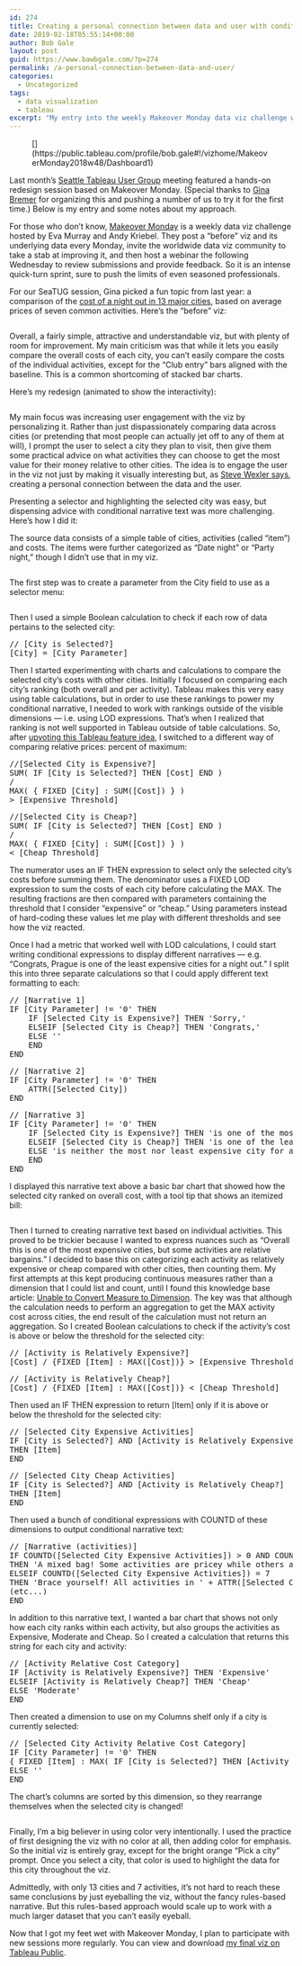 ```yaml
---
id: 274
title: Creating a personal connection between data and user with conditional narrative in Tableau
date: 2019-02-18T05:55:14+00:00
author: Bob Gale
layout: post
guid: https://www.bawbgale.com/?p=274
permalink: /a-personal-connection-between-data-and-user/
categories:
  - Uncategorized
tags:
  - data visualization
  - tableau
excerpt: "My entry into the weekly Makeover Monday data viz challenge was all about making it more engaging for the viewer."
---
```

<figure class="wp-block-image">[<img src="https://www.bawbgale.com/wp-content/uploads/2019/02/00_final_viz-1-1024x778.png" alt="" class="wp-image-287" srcset="https://www.bawbgale.com/wp-content/uploads/2019/02/00_final_viz-1-1024x778.png 1024w, https://www.bawbgale.com/wp-content/uploads/2019/02/00_final_viz-1-300x228.png 300w, https://www.bawbgale.com/wp-content/uploads/2019/02/00_final_viz-1-768x583.png 768w" sizes="(max-width: 1024px) 100vw, 1024px" />](https://public.tableau.com/profile/bob.gale#!/vizhome/MakeoverMonday2018w48/Dashboard1)</figure> 

Last month’s [Seattle Tableau User Group](https://usergroups.tableau.com/Seattle) meeting featured a hands-on redesign session based on Makeover Monday. (Special thanks to [Gina Bremer](https://www.linkedin.com/in/ginabremer/) for organizing this and pushing a number of us to try it for the first time.) Below is my entry and some notes about my approach.  


For those who don’t know, [Makeover Monday](http://www.makeovermonday.co.uk) is a weekly data viz challenge hosted by Eva Murray and Andy Kriebel. They post a “before” viz and its underlying data every Monday, invite the worldwide data viz community to take a stab at improving it, and then host a webinar the following Wednesday to review submissions and provide feedback. So it is an intense quick-turn sprint, sure to push the limits of even seasoned professionals.  


For our SeaTUG session, Gina picked a fun topic from last year: a comparison of the [cost of a night out in 13 major cities](https://data.world/makeovermonday/2018w48), based on average prices of seven common activities. Here’s the “before” viz:<figure class="wp-block-image">

<img src="https://www.bawbgale.com/wp-content/uploads/2019/02/01_chartoftheday_14081_the_price_of_a_party_around_the_world_n.jpg" alt="" class="wp-image-275" srcset="https://www.bawbgale.com/wp-content/uploads/2019/02/01_chartoftheday_14081_the_price_of_a_party_around_the_world_n.jpg 960w, https://www.bawbgale.com/wp-content/uploads/2019/02/01_chartoftheday_14081_the_price_of_a_party_around_the_world_n-300x214.jpg 300w, https://www.bawbgale.com/wp-content/uploads/2019/02/01_chartoftheday_14081_the_price_of_a_party_around_the_world_n-768x547.jpg 768w" sizes="(max-width: 960px) 100vw, 960px" /> </figure> 

Overall, a fairly simple, attractive and understandable viz, but with plenty of room for improvement. My main criticism was that while it lets you easily compare the overall costs of each city, you can’t easily compare the costs of the individual activities, except for the “Club entry” bars aligned with the baseline. This is a common shortcoming of stacked bar charts. 

Here’s my redesign (animated to show the interactivity):<figure class="wp-block-image">

<img src="https://www.bawbgale.com/wp-content/uploads/2019/02/02_night_out.gif" alt="" class="wp-image-276" /> </figure> 

My main focus was increasing user engagement with the viz by personalizing it. Rather than just dispassionately comparing data across cities (or pretending that most people can actually jet off to any of them at will), I prompt the user to select a city they plan to visit, then give them some practical advice on what activities they can choose to get the most value for their money relative to other cities. The idea is to engage the user in the viz not just by making it visually interesting but, as [Steve Wexler says](https://www.datarevelations.com/its-your-data-not-the-viz-thats-boring.html), creating a personal connection between the data and the user. 

Presenting a selector and highlighting the selected city was easy, but dispensing advice with conditional narrative text was more challenging. Here’s how I did it:  


The source data consists of a simple table of cities, activities (called “item”) and costs. The items were further categorized as “Date night” or “Party night,” though I didn’t use that in my viz.<figure class="wp-block-image">

<img src="https://www.bawbgale.com/wp-content/uploads/2019/02/03_city_data.png" alt="" class="wp-image-280" srcset="https://www.bawbgale.com/wp-content/uploads/2019/02/03_city_data.png 500w, https://www.bawbgale.com/wp-content/uploads/2019/02/03_city_data-300x153.png 300w" sizes="(max-width: 500px) 100vw, 500px" /> </figure> 

The first step was to create a parameter from the City field to use as a selector menu:<figure class="wp-block-image">

<img src="https://www.bawbgale.com/wp-content/uploads/2019/02/04_parameter-1024x932.png" alt="" class="wp-image-281" srcset="https://www.bawbgale.com/wp-content/uploads/2019/02/04_parameter-1024x932.png 1024w, https://www.bawbgale.com/wp-content/uploads/2019/02/04_parameter-300x273.png 300w, https://www.bawbgale.com/wp-content/uploads/2019/02/04_parameter-768x699.png 768w, https://www.bawbgale.com/wp-content/uploads/2019/02/04_parameter.png 1184w" sizes="(max-width: 1024px) 100vw, 1024px" /> </figure> 

Then I used a simple Boolean calculation to check if each row of data pertains to the selected city: 

<pre class="brush: plain; title: ; wrap-lines: false; notranslate" title="">// [City is Selected?]
[City] = [City Parameter]
</pre>

Then I started experimenting with charts and calculations to compare the selected city’s costs with other cities. Initially I focused on comparing each city’s ranking (both overall and per activity). Tableau makes this very easy using table calculations, but in order to use these rankings to power my conditional narrative, I needed to work with rankings outside of the visible dimensions — i.e. using LOD expressions. That’s when I realized that ranking is not well supported in Tableau outside of table calculations. So, after [upvoting this Tableau feature idea](https://community.tableau.com/ideas/4553), I switched to a different way of comparing relative prices: percent of maximum: 

<pre class="brush: plain; title: ; wrap-lines: false; notranslate" title="">//[Selected City is Expensive?]
SUM( IF [City is Selected?] THEN [Cost] END )
/
MAX( { FIXED [City] : SUM([Cost]) } )
&gt; [Expensive Threshold]
</pre>

<pre class="brush: plain; title: ; wrap-lines: false; notranslate" title="">//[Selected City is Cheap?]
SUM( IF [City is Selected?] THEN [Cost] END )
/
MAX( { FIXED [City] : SUM([Cost]) } )
&lt; [Cheap Threshold]
</pre>

The numerator uses an IF THEN expression to select only the selected city’s costs before summing them. The denominator uses a FIXED LOD expression to sum the costs of each city before calculating the MAX. The resulting fractions are then compared with parameters containing the threshold that I consider “expensive” or “cheap.” Using parameters instead of hard-coding these values let me play with different thresholds and see how the viz reacted. 

Once I had a metric that worked well with LOD calculations, I could start writing conditional expressions to display different narratives — e.g. “Congrats, Prague is one of the least expensive cities for a night out.” I split this into three separate calculations so that I could apply different text formatting to each:

<pre class="brush: plain; title: ; wrap-lines: false; notranslate" title="">// [Narrative 1]
IF [City Parameter] != '0' THEN
    IF [Selected City is Expensive?] THEN 'Sorry,'
    ELSEIF [Selected City is Cheap?] THEN 'Congrats,'
    ELSE ''
    END
END
</pre>

<pre class="brush: plain; title: ; wrap-lines: false; notranslate" title="">// [Narrative 2]
IF [City Parameter] != '0' THEN
    ATTR([Selected City])
END
</pre>

<pre class="brush: plain; title: ; wrap-lines: false; notranslate" title="">// [Narrative 3]
IF [City Parameter] != '0' THEN
    IF [Selected City is Expensive?] THEN 'is one of the most expensive cities for a night out.'
    ELSEIF [Selected City is Cheap?] THEN 'is one of the least expensive cities for a night out.'
    ELSE 'is neither the most nor least expensive city for a night out.'
    END
END
</pre>

I displayed this narrative text above a basic bar chart that showed how the selected city ranked on overall cost, with a tool tip that shows an itemized bill: <figure class="wp-block-image">

<img src="https://www.bawbgale.com/wp-content/uploads/2019/02/08_tooltip-1024x719.png" alt="" class="wp-image-291" srcset="https://www.bawbgale.com/wp-content/uploads/2019/02/08_tooltip-1024x719.png 1024w, https://www.bawbgale.com/wp-content/uploads/2019/02/08_tooltip-300x211.png 300w, https://www.bawbgale.com/wp-content/uploads/2019/02/08_tooltip-768x539.png 768w, https://www.bawbgale.com/wp-content/uploads/2019/02/08_tooltip.png 1142w" sizes="(max-width: 1024px) 100vw, 1024px" /> </figure> 

Then I turned to creating narrative text based on individual activities. This proved to be trickier because I wanted to express nuances such as “Overall this is one of the most expensive cities, but some activities are relative bargains.” I decided to base this on categorizing each activity as relatively expensive or cheap compared with other cities, then counting them. My first attempts at this kept producing continuous measures rather than a dimension that I could list and count, until I found this knowledge base article: [Unable to Convert Measure to Dimension](https://kb.tableau.com/articles/issue/unable-to-convert-measure-to-dimension). The key was that although the calculation needs to perform an aggregation to get the MAX activity cost across cities, the end result of the calculation must not return an aggregation. So I created Boolean calculations to check if the activity’s cost is above or below the threshold for the selected city:

<pre class="brush: plain; title: ; wrap-lines: false; notranslate" title="">// [Activity is Relatively Expensive?]
[Cost] / {FIXED [Item] : MAX([Cost])} &gt; [Expensive Threshold]
</pre>

<pre class="brush: plain; title: ; wrap-lines: false; notranslate" title="">// [Activity is Relatively Cheap?]
[Cost] / {FIXED [Item] : MAX([Cost])} &lt; [Cheap Threshold]
</pre>

Then used an IF THEN expression to return [Item] only if it is above or below the threshold for the selected city:

<pre class="brush: plain; title: ; wrap-lines: false; notranslate" title="">// [Selected City Expensive Activities]
IF [City is Selected?] AND [Activity is Relatively Expensive?]
THEN [Item] 
END
</pre>

<pre class="brush: plain; title: ; wrap-lines: false; notranslate" title="">// [Selected City Cheap Activities]
IF [City is Selected?] AND [Activity is Relatively Cheap?]
THEN [Item]
END
</pre>

Then used a bunch of conditional expressions with COUNTD of these dimensions to output conditional narrative text:

<pre class="brush: plain; title: ; wrap-lines: false; notranslate" title="">// [Narrative (activities)]
IF COUNTD([Selected City Expensive Activities]) &gt; 0 AND COUNTD([Selected City Cheap Activities]) &gt; 0
THEN 'A mixed bag! Some activities are pricey while others are on the cheap side.'
ELSEIF COUNTD([Selected City Expensive Activities]) = 7 
THEN 'Brace yourself! All activities in ' + ATTR([Selected City]) + ' are among the most expensive.'
(etc...)
END
</pre>

In addition to this narrative text, I wanted a bar chart that shows not only how each city ranks within each activity, but also groups the activities as Expensive, Moderate and Cheap. So I created a calculation that returns this string for each city and activity:

<pre class="brush: plain; title: ; notranslate" title="">// [Activity Relative Cost Category]
IF [Activity is Relatively Expensive?] THEN 'Expensive'
ELSEIF [Activity is Relatively Cheap?] THEN 'Cheap'
ELSE 'Moderate'
END
</pre>

Then created a dimension to use on my Columns shelf only if a city is currently selected:

<pre class="brush: plain; title: ; wrap-lines: false; notranslate" title="">// [Selected City Activity Relative Cost Category]
IF [City Parameter] != '0' THEN
{ FIXED [Item] : MAX( IF [City is Selected?] THEN [Activity Relative Cost Category] END ) }
ELSE ''
END
</pre>

The chart’s columns are sorted by this dimension, so they rearrange themselves when the selected city is changed!<figure class="wp-block-image">

<img src="https://www.bawbgale.com/wp-content/uploads/2019/02/09_activity_chart-1024x556.png" alt="" class="wp-image-308" srcset="https://www.bawbgale.com/wp-content/uploads/2019/02/09_activity_chart-1024x556.png 1024w, https://www.bawbgale.com/wp-content/uploads/2019/02/09_activity_chart-300x163.png 300w, https://www.bawbgale.com/wp-content/uploads/2019/02/09_activity_chart-768x417.png 768w" sizes="(max-width: 1024px) 100vw, 1024px" /> </figure> 

Finally, I’m a big believer in using color very intentionally. I used the practice of first designing the viz with no color at all, then adding color for emphasis. So the initial viz is entirely gray, except for the bright orange “Pick a city” prompt. Once you select a city, that color is used to highlight the data for this city throughout the viz.  


Admittedly, with only 13 cities and 7 activities, it’s not hard to reach these same conclusions by just eyeballing the viz, without the fancy rules-based narrative. But this rules-based approach would scale up to work with a much larger dataset that you can’t easily eyeball.  


Now that I got my feet wet with Makeover Monday, I plan to participate with new sessions more regularly. You can ﻿view and download [my final viz on Tableau Public](https://public.tableau.com/profile/bob.gale#!/vizhome/MakeoverMonday2018w48/Dashboard1).